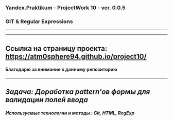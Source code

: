 
### Yandex.Praktikum - ProjectWork 10 -  ver. 0.0.5
### GIT & Regular Expressions
---
---
Ссылка на страницу проекта:  https://atm0sphere94.github.io/project10/
---
#### Благодарю за внимание к данному репозиторию
----
*Задача: Доработка pattern'ов формы для валидации полей ввода*
---
##### Используемые технологии и методы : Git, HTML, RegExp
